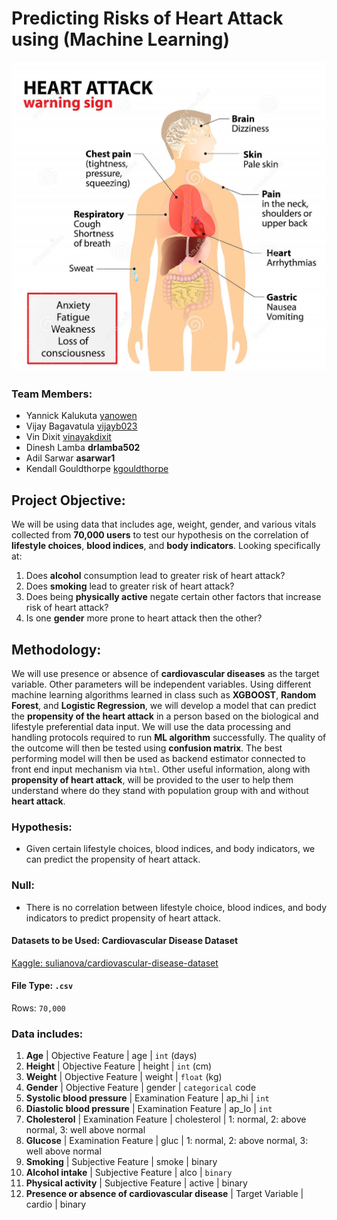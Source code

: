 # Predicting Risks of Heart Attack using (Machine Learning)

![](readme_image.jpg)

### Team Members:
* Yannick Kalukuta [yanowen](https://github.com/Yanrice)
* Vijay Bagavatula [vijayb023](https://github.com/Vijayb023)
* Vin Dixit                 [vinayakdixit](https://github.com/vinayakdixit)
* Dinesh Lamba          **drlamba502**
* Adil Sarwar             **asarwar1**
* Kendall Gouldthorpe  [kgouldthorpe](https://github.com/kgouldthorpe)

## Project Objective:

We will be using data that includes age, weight, gender, and various vitals collected from **70,000 users** to test our hypothesis on the correlation of **lifestyle choices**, **blood indices**, and **body indicators**.
Looking specifically at:
1. Does **alcohol** consumption lead to greater risk of heart attack?
2. Does **smoking** lead to greater risk of heart attack?
3. Does being **physically active** negate certain other factors that increase risk of heart attack?
4. Is one **gender** more prone to heart attack then the other?

## Methodology:
We will use presence or absence of **cardiovascular diseases** as the target variable. Other parameters will be independent variables. Using different machine learning algorithms learned in class such as **XGBOOST**, **Random Forest**, and **Logistic Regression**, we will develop a model that can predict the **propensity of the heart attack** in a person based on the biological and lifestyle preferential data input.
We will use the data processing and handling protocols required to run **ML algorithm** successfully. The quality of the outcome will then be tested using **confusion matrix**. The best performing model will then be used as backend estimator connected to front end input mechanism via `html`. Other useful information, along with **propensity of heart attack**, will be provided to the user to help them understand where do they stand with population group with and without **heart attack**.


### Hypothesis:
* Given certain lifestyle choices, blood indices, and body indicators, we can predict the propensity of heart attack.
### Null:
* There is no correlation between lifestyle choice, blood indices, and body indicators to predict propensity of heart attack.
#### Datasets to be Used:  Cardiovascular Disease Dataset
[Kaggle: sulianova/cardiovascular-disease-dataset](https://www.kaggle.com/sulianova/cardiovascular-disease-dataset)
#### File Type: `.csv`
Rows: `70,000`
### Data includes:
1. **Age** | Objective Feature | age | `int` (days)
2. **Height** | Objective Feature | height | `int` (cm)
3. **Weight** | Objective Feature | weight | `float` (kg)
4. **Gender** | Objective Feature | gender | `categorical` code
5. **Systolic blood pressure** | Examination Feature | ap_hi | `int`
6. **Diastolic blood pressure** | Examination Feature | ap_lo | `int`
7. **Cholesterol** | Examination Feature | cholesterol | 1: normal, 2: above normal, 3: well above normal
8. **Glucose** | Examination Feature | gluc | 1: normal, 2: above normal, 3: well above normal
9. **Smoking** | Subjective Feature | smoke | binary
10. **Alcohol intake** | Subjective Feature | alco | `binary`
11. **Physical activity** | Subjective Feature | active | binary
12. **Presence or absence of cardiovascular disease** | Target Variable | cardio | binary
